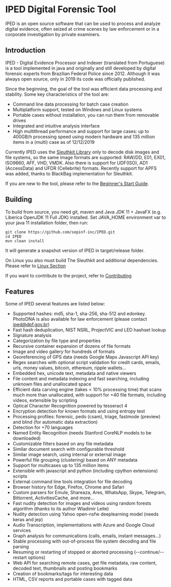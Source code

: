 # IPED Digital Forensic Tool

IPED is an open source software that can be used to process and analyze digital evidence, often seized at crime scenes by law enforcement or in a corporate investigation by private examiners.

## Introduction

IPED - Digital Evidence Processor and Indexer (translated from Portuguese) is a tool implemented in java and originally and still developed by digital forensic experts from Brazilian Federal Police since 2012. Although it was always open source, only in 2019 its code was officially published.

Since the beginning, the goal of the tool was efficient data processing and stability. Some key characteristics of the tool are:

- Command line data processing for batch case creation
- Multiplatform support, tested on Windows and Linux systems
- Portable cases without installation, you can run them from removable drives
- Integrated and intuitive analysis interface
- High multithread performance and support for large cases: up to 400GB/h processing speed using modern hardware and 135 million items in a (multi) case as of 12/12/2019

Currently IPED uses the [Sleuthkit Library](https://github.com/sleuthkit/sleuthkit) only to decode disk images and file systems, so the same image formats are supported: RAW/DD, E01, EX01, ISO9660, AFF, VHD, VMDK. Also there is support for UDF(ISO), AD1 (AccessData) and UFDR (Cellebrite) formats. Recently support for APFS was added, thanks to BlackBag implementation for Sleuthkit.

If you are new to the tool, please refer to the [Beginner's Start Guide](https://github.com/lfcnassif/IPED/wiki/Beginner's-Start-Guide).

## Building

To build from source, you need git, maven and Java JDK 11 + JavaFX (e.g. Liberica OpenJDK 11 Full JDK) installed. Set JAVA_HOME environment var to your java 11 installation folder, then run:
```
git clone https://github.com/sepinf-inc/IPED.git
cd IPED
mvn clean install
```
It will generate a snapshot version of IPED in target/release folder.

On Linux you also must build The Sleuthkit and additional dependencies. Please refer to [Linux Section](https://github.com/sepinf-inc/IPED/wiki/Linux)

If you want to contribute to the project, refer to [Contributing](https://github.com/lfcnassif/IPED/wiki/Contributing)

## Features

Some of IPED several features are listed below:

- Supported hashes: md5, sha-1, sha-256, sha-512 and edonkey. PhotoDNA is also available for law enforcement (please contact iped@dpf.gov.br)
- Fast hash deduplication, NIST NSRL, ProjectVIC and LED hashset lookup
- Signature analysis
- Categorization by file type and properties
- Recursive container expansion of dozens of file formats
- Image and video gallery for hundreds of formats
- Georeferencing of GPS data (needs Google Maps Javascript API key)
- Regex searches with optional script validation for credit cards, emails, urls, money values, bitcoin, ethereum, ripple wallets...
- Embedded hex, unicode text, metadata and native viewers
- File content and metadata indexing and fast searching, including unknown files and unallocated space
- Efficient data carving engine (takes < 10% processing time) that scans much more than unallocated, with support for +40 file formats, including videos, extensible by scripting
- Optical Character Recognition powered by tesseract 4
- Encryption detection for known formats and using entropy test
- Processing profiles: forensic, pedo (csam), triage, fastmode (preview) and blind (for automatic data extraction)
- Detection for +70 languages
- Named Entity Recognition (needs Stanford CoreNLP models to be downloaded)
- Customizable filters based on any file metadata
- Similar document search with configurable threshold
- Similar image search, using internal or external image
- Powerful file grouping (clustering) based on ANY metadata
- Support for multicases up to 135 million items
- Extensible with javascript and python (including cpython extensions) scripts
- External command line tools integration for file decoding
- Browser history for Edge, Firefox, Chrome and Safari
- Custom parsers for Emule, Shareaza, Ares, WhatsApp, Skype, Telegram, Bittorrent, ActivitiesCache, and more...
- Fast nudity detection for images and videos using random forests algorithm (thanks to its author Wladimir Leite)
- Nudity detection using Yahoo open-nsfw deeplearning model (needs keras and jep)
- Audio Transcription, implementations with Azure and Google Cloud services
- Graph analysis for communications (calls, emails, instant messages...)
- Stable processing with out-of-process file system decoding and file parsing
- Resuming or restarting of stopped or aborted processing (--continue/--restart options)
- Web API for searching remote cases, get file metadata, raw content, decoded text, thumbnails and posting bookmarks
- Creation of bookmarks/tags for interesting data
- HTML, CSV reports and portable cases with tagged data
